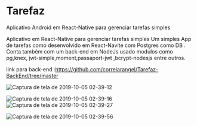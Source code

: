 # Tarefaz
Aplicativo Android em React-Native para gerenciar tarefas simples

Aplicativo em React-Native para gerenciar tarefas simples
Um simples App de tarefas como desenvolvido em React-Navite com Postgres como DB .
Conta também com um back-end em NodeJs  usado modulos como pg,knex, jwt-simple,moment,passaport-jwt ,bcrypt-nodesjs entre outros.

link para back-end :https://github.com/correiarangel/Tarefaz-BackEnd/tree/master

  ![Captura de tela de 2019-10-05 02-39-12](https://user-images.githubusercontent.com/40068058/66250789-91575b80-e71d-11e9-8d48-f9b3120dadbd.png)  

![Captura de tela de 2019-10-05 02-39-16](https://user-images.githubusercontent.com/40068058/66250790-93211f00-e71d-11e9-8195-c122e567eca1.png)  ![Captura de tela de 2019-10-05 02-39-27](https://user-images.githubusercontent.com/40068058/66250792-95837900-e71d-11e9-9ee5-a641c796ac7b.png)  

![Captura de tela de 2019-10-05 02-39-56](https://user-images.githubusercontent.com/40068058/66250793-96b4a600-e71d-11e9-9c47-dfe42a5e6497.png)


